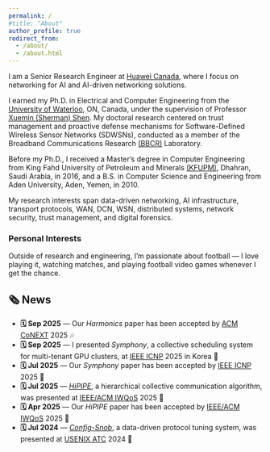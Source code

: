```yaml
---
permalink: /
#title: "About"
author_profile: true
redirect_from: 
  - /about/
  - /about.html
---
```


I am a Senior Research Engineer at [Huawei Canada](https://www.huawei.com/ca/), where I focus on networking for AI and AI-driven networking solutions.

I earned my Ph.D. in Electrical and Computer Engineering from the [University of Waterloo](https://uwaterloo.ca/), ON, Canada, under the supervision of Professor [Xuemin (Sherman) Shen](https://uwaterloo.ca/scholar/sshen). My doctoral research centered on trust management and proactive defense mechanisms for Software-Defined Wireless Sensor Networks (SDWSNs), conducted as a member of the Broadband Communications Research [(BBCR)](https://uwaterloo.ca/broadband-communications-research-lab/) Laboratory.

Before my Ph.D., I received a Master’s degree in Computer Engineering from King Fahd University of Petroleum and Minerals [(KFUPM)](https://www.kfupm.edu.sa/), Dhahran, Saudi Arabia, in 2016, and a B.S. in Computer Science and Engineering from Aden University, Aden, Yemen, in 2010.

My research interests span data-driven networking, AI infrastructure, transport protocols, WAN, DCN, WSN, distributed systems, network security, trust management, and digital forensics.

### Personal Interests

Outside of research and engineering, I’m passionate about football — I love playing it, watching matches, and playing football video games whenever I get the chance. 

## 🗞️ News

<ul>
  <li>
    <strong>🗓️ Sep 2025</strong> — Our <em>Harmonics</em> paper has been accepted by  
    <a href="https://conferences.sigcomm.org/co-next/2025/" target="_blank">ACM CoNEXT</a> 2025 🎶
  </li>
  <li>
    <strong>🗓️ Sep 2025</strong> — I presented <em>Symphony</em>, a collective scheduling system for multi-tenant GPU clusters, at  
    <a href="https://ieeeicnp2025.pages.dev/" target="_blank">IEEE ICNP</a> 2025 in Korea 🎤
  </li>
  <li>
    <strong>🗓️ Jul 2025</strong> — Our <em>Symphony</em> paper has been accepted by  
    <a href="https://ieeeicnp2025.pages.dev/" target="_blank">IEEE ICNP</a> 2025 🎉
  </li>
  <li>
    <strong>🗓️ Jul 2025</strong> — <a href="https://ieeexplore.ieee.org/abstract/document/11143446" target="_blank"><em>HiPIPE</em></a>, a hierarchical collective communication algorithm, was presented at  
    <a href="https://iwqos2025.ieee-iwqos.org/" target="_blank">IEEE/ACM IWQoS</a> 2025 🧠
  </li>
  <li>
    <strong>🗓️ Apr 2025</strong> — Our <em>HiPIPE</em> paper has been accepted by  
    <a href="https://iwqos2025.ieee-iwqos.org/" target="_blank">IEEE/ACM IWQoS</a> 2025 🚀
  </li>
  <li>
    <strong>🗓️ Jul 2024</strong> — <a href="https://www.usenix.org/conference/atc24/presentation/bin-yahya" target="_blank"><em>Config-Snob</em></a>, a data-driven protocol tuning system, was presented at  
    <a href="https://www.usenix.org/conference/atc24" target="_blank">USENIX ATC</a> 2024 🎉
  </li>
</ul>

